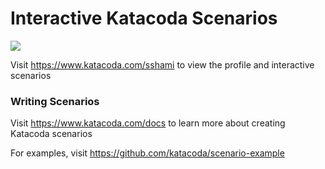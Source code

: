 # Interactive Katacoda Scenarios

[![](http://shields.katacoda.com/katacoda/sshami/count.svg)](https://www.katacoda.com/sshami "Get your profile on Katacoda.com")

Visit https://www.katacoda.com/sshami to view the profile and interactive scenarios

### Writing Scenarios
Visit https://www.katacoda.com/docs to learn more about creating Katacoda scenarios

For examples, visit https://github.com/katacoda/scenario-example
